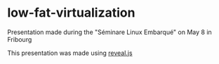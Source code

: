 low-fat-virtualization
======================

Presentation made during the "Séminare Linux Embarqué" on May 8 in Fribourg

This presentation was made using [reveal.js](http://lab.hakim.se/reveal-js/)
